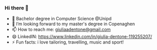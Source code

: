 ### Hi there 👋

- 🌱 Bachelor degree in Computer Science @Unipd 
- 👯 I’m looking forward to my master's degree in Copenaghen 
- 📫 How to reach me: giuliaadentone@gmail.com
- 😄 LinkedIN: https://www.linkedin.com/in/giulia-dentone-119255207/
- ⚡ Fun facts: i love tailoring, travelling, music and sport!
